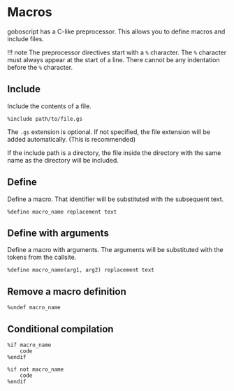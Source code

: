 # Macros

goboscript has a C-like preprocessor. This allows you to define macros and
include files.

!!! note
    The preprocessor directives start with a `%` character. The `%` character must
    always appear at the start of a line. There cannot be any indentation before the
    `%` character.

## Include

Include the contents of a file.

```goboscript
%include path/to/file.gs
```

The `.gs` extension is optional. If not specified, the file extension will be added
automatically. (This is recommended)

If the include path is a directory, the file inside the directory with the same name as
the directory will be included.

## Define

Define a macro. That identifier will be substituted with the subsequent text.

```goboscript
%define macro_name replacement text
```

## Define with arguments

Define a macro with arguments. The arguments will be substituted with the tokens from
the callsite.

```goboscript
%define macro_name(arg1, arg2) replacement text
```

## Remove a macro definition

```goboscript
%undef macro_name
```

## Conditional compilation

```goboscript
%if macro_name
    code
%endif
```

```goboscript
%if not macro_name
    code
%endif
```
